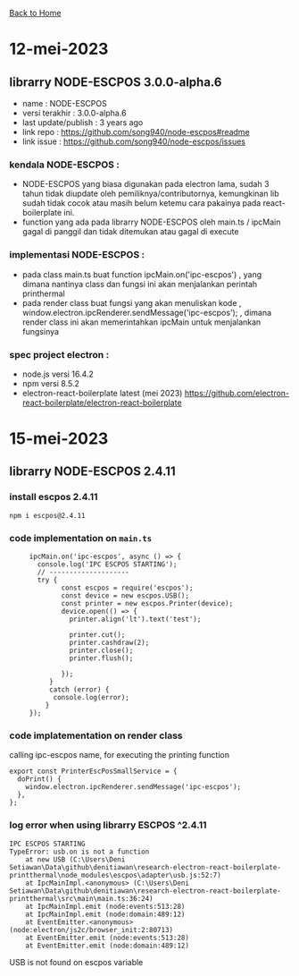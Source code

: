 [Back to Home](https://github.com/denitiawan/electron-react-boilerplate-printthermal/blob/main/README.md)

# 12-mei-2023
##  librarry NODE-ESCPOS  3.0.0-alpha.6
- name : NODE-ESCPOS 
- versi terakhir : 3.0.0-alpha.6
- last update/publish : 3 years ago
- link repo : https://github.com/song940/node-escpos#readme
- link issue : https://github.com/song940/node-escpos/issues

### kendala NODE-ESCPOS  :
- NODE-ESCPOS yang biasa digunakan pada electron lama, sudah 3 tahun tidak diupdate oleh pemiliknya/contributornya, kemungkinan lib sudah tidak cocok atau masih belum ketemu cara pakainya pada react-boilerplate ini.
- function yang ada pada librarry NODE-ESCPOS oleh main.ts / ipcMain gagal di panggil dan tidak ditemukan atau gagal di execute

### implementasi NODE-ESCPOS  :
- pada class main.ts buat function ipcMain.on('ipc-escpos')  , yang dimana nantinya class dan fungsi ini akan menjalankan perintah printhermal
- pada render class buat fungsi yang akan menuliskan kode , window.electron.ipcRenderer.sendMessage('ipc-escpos'); , dimana render class ini akan memerintahkan ipcMain untuk menjalankan fungsinya   

### spec project electron :
- node.js versi 16.4.2
- npm versi 8.5.2
- electron-react-boilerplate latest (mei 2023) https://github.com/electron-react-boilerplate/electron-react-boilerplate


# 15-mei-2023
## librarry NODE-ESCPOS  2.4.11

### install escpos 2.4.11
`npm i escpos@2.4.11` 

### code implementation on `main.ts`
```
     ipcMain.on('ipc-escpos', async () => {
       console.log('IPC ESCPOS STARTING');
       // --------------------
       try {
             const escpos = require('escpos');
             const device = new escpos.USB();
             const printer = new escpos.Printer(device);
             device.open(() => {
               printer.align('lt').text('test');

               printer.cut();
               printer.cashdraw(2);
               printer.close();
               printer.flush();

             });
          }
          catch (error) {    
           console.log(error);
         }
     });
```

### code implatementation on render class
calling ipc-escpos name, for executing the printing function
```
export const PrinterEscPosSmallService = {
  doPrint() {
    window.electron.ipcRenderer.sendMessage('ipc-escpos');    
  },
};
```

### log error when using librarry ESCPOS ^2.4.11
```
IPC ESCPOS STARTING
TypeError: usb.on is not a function
    at new USB (C:\Users\Deni Setiawan\Data\github\denitiawan\research-electron-react-boilerplate-printthermal\node_modules\escpos\adapter\usb.js:52:7)
    at IpcMainImpl.<anonymous> (C:\Users\Deni Setiawan\Data\github\denitiawan\research-electron-react-boilerplate-printthermal\src\main\main.ts:36:24)
    at IpcMainImpl.emit (node:events:513:28)
    at IpcMainImpl.emit (node:domain:489:12)
    at EventEmitter.<anonymous> (node:electron/js2c/browser_init:2:80713)
    at EventEmitter.emit (node:events:513:28)
    at EventEmitter.emit (node:domain:489:12)
```
USB is not found on escpos variable
